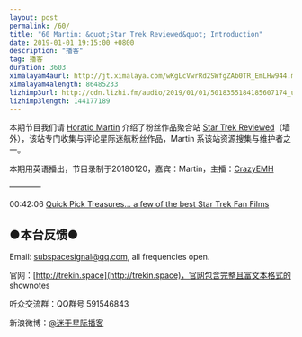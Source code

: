 ```yaml
---
layout: post
permalink: /60/
title: "60 Martin: &quot;Star Trek Reviewed&quot; Introduction"
date: 2019-01-01 19:15:00 +0800
description: "播客"
tag: 播客 
duration: 3603
ximalayam4aurl: http://jt.ximalaya.com/wKgLcVwrRd2SWfgZAb0TR_EmLHw944.m4a?channel=rss&amp;album_id=3135361&amp;track_id=149320221&amp;uid=6418191&amp;jt=http://audio.xmcdn.com/group53/M04/D8/FE/wKgLcVwrRd2SWfgZAb0TR_EmLHw944.m4a
ximalayam4alength: 86485233
lizhimp3url: http://cdn.lizhi.fm/audio/2019/01/01/5018355184185607174_ud.mp3
lizhimp3length: 144177189
---   
```


本期节目我们请 [Horatio Martin](https://www.blogger.com/profile/05354194503115467537) 介绍了粉丝作品聚合站 [Star Trek Reviewed](http://startrekreviewed.blogspot.com/)（墙外），该站专门收集与评论星际迷航粉丝作品，Martin 系该站资源搜集与维护者之一。

本期用英语播出，节目录制于20180120，嘉宾：Martin，主播：[CrazyEMH](mailto:emh@trekin.space)

————

00:42:06 [Quick Pick Treasures... a few of the best Star Trek Fan Films](http://startrekreviewed.blogspot.com/2009/06/1.html)

## ●本台反馈●

Email: [subspacesignal@qq.com](mailto:subspacesignal@qq.com), all frequencies open.

官网：[http://trekin.space](http://trekin.space)，官网包含完整且富文本格式的 shownotes

听众交流群：QQ群号 591546843

新浪微博：[@迷于星际播客](http://weibo.com/lostinst)

